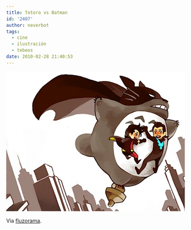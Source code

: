 ```yaml
---
title: Totoro vs Batman
id: '2407'
author: neverbot
tags:
  - cine
  - ilustración
  - tebeos
date: 2010-02-28 21:40:53
---
```


![201002282140.jpg](./totoro-vs-batman/201002282140.jpg)

Via [fluzorama](http://fluzo.tumblr.com/post/412090194/battotoro).
